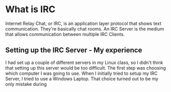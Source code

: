 # What is IRC
Internet Relay Chat, or IRC, is an application layer protocol that shows text communication.
They're basically chat rooms. An IRC Server is the medium that allows communication between multiple IRC Clients.
## Setting up the IRC Server - My experience
I had set up a couple of different servers in my Linux class, so I didn't think that setting up this server would be too difficult.
The first step was choosing which computer I was going to use.
When I initially tried to setup my IRC Server, I tried to use a Windows Laptop. That choice turned out to be my only mistake during 
